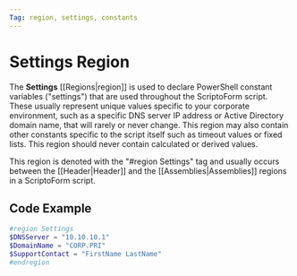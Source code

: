 ```yaml
---
Tag: region, settings, constants
---
```

# Settings Region
The **Settings** [[Regions|region]] is used to declare PowerShell constant variables ("settings") that are used throughout the ScriptoForm script.  These usually represent unique values specific to your corporate environment, such as a specific DNS server IP address or Active Directory domain name, that will rarely or never change.  This region may also contain other constants specific to the script itself such as timeout values or fixed lists.  This region should never contain calculated or derived values.

This region is denoted with the "#region Settings" tag and usually occurs between the [[Header|Header]] and the [[Assemblies|Assemblies]] regions in a ScriptoForm script.
## Code Example
```powershell
#region Settings
$DNSServer = "10.10.10.1"
$DomainName = "CORP.PRI"
$SupportContact = "FirstName LastName"
#endregion
```